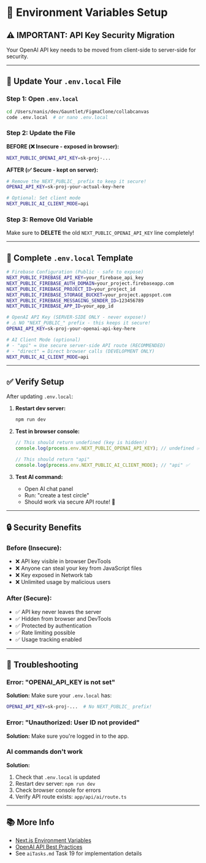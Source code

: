 # 🔐 Environment Variables Setup

## ⚠️ IMPORTANT: API Key Security Migration

Your OpenAI API key needs to be moved from client-side to server-side for security.

---

## 📝 Update Your `.env.local` File

### **Step 1: Open `.env.local`**

```bash
cd /Users/nanis/dev/Gauntlet/FigmaClone/collabcanvas
code .env.local  # or nano .env.local
```

### **Step 2: Update the File**

**BEFORE (❌ Insecure - exposed in browser):**

```bash
NEXT_PUBLIC_OPENAI_API_KEY=sk-proj-...
```

**AFTER (✅ Secure - kept on server):**

```bash
# Remove the NEXT_PUBLIC_ prefix to keep it secure!
OPENAI_API_KEY=sk-proj-your-actual-key-here

# Optional: Set client mode
NEXT_PUBLIC_AI_CLIENT_MODE=api
```

### **Step 3: Remove Old Variable**

Make sure to **DELETE** the old `NEXT_PUBLIC_OPENAI_API_KEY` line completely!

---

## 🔄 Complete `.env.local` Template

```bash
# Firebase Configuration (Public - safe to expose)
NEXT_PUBLIC_FIREBASE_API_KEY=your_firebase_api_key
NEXT_PUBLIC_FIREBASE_AUTH_DOMAIN=your_project.firebaseapp.com
NEXT_PUBLIC_FIREBASE_PROJECT_ID=your_project_id
NEXT_PUBLIC_FIREBASE_STORAGE_BUCKET=your_project.appspot.com
NEXT_PUBLIC_FIREBASE_MESSAGING_SENDER_ID=123456789
NEXT_PUBLIC_FIREBASE_APP_ID=your_app_id

# OpenAI API Key (SERVER-SIDE ONLY - never expose!)
# ⚠️ NO "NEXT_PUBLIC_" prefix - this keeps it secure!
OPENAI_API_KEY=sk-proj-your-openai-api-key-here

# AI Client Mode (optional)
# - "api" = Use secure server-side API route (RECOMMENDED)
# - "direct" = Direct browser calls (DEVELOPMENT ONLY)
NEXT_PUBLIC_AI_CLIENT_MODE=api
```

---

## ✅ Verify Setup

After updating `.env.local`:

1. **Restart dev server:**

   ```bash
   npm run dev
   ```

2. **Test in browser console:**

   ```javascript
   // This should return undefined (key is hidden!)
   console.log(process.env.NEXT_PUBLIC_OPENAI_API_KEY); // undefined ✅

   // This should return "api"
   console.log(process.env.NEXT_PUBLIC_AI_CLIENT_MODE); // "api" ✅
   ```

3. **Test AI command:**
   - Open AI chat panel
   - Run: "create a test circle"
   - Should work via secure API route! 🎉

---

## 🔒 Security Benefits

### Before (Insecure):

- ❌ API key visible in browser DevTools
- ❌ Anyone can steal your key from JavaScript files
- ❌ Key exposed in Network tab
- ❌ Unlimited usage by malicious users

### After (Secure):

- ✅ API key never leaves the server
- ✅ Hidden from browser and DevTools
- ✅ Protected by authentication
- ✅ Rate limiting possible
- ✅ Usage tracking enabled

---

## 🐛 Troubleshooting

### Error: "OPENAI_API_KEY is not set"

**Solution:** Make sure your `.env.local` has:

```bash
OPENAI_API_KEY=sk-proj-...  # No NEXT_PUBLIC_ prefix!
```

### Error: "Unauthorized: User ID not provided"

**Solution:** Make sure you're logged in to the app.

### AI commands don't work

**Solution:**

1. Check that `.env.local` is updated
2. Restart dev server: `npm run dev`
3. Check browser console for errors
4. Verify API route exists: `app/api/ai/route.ts`

---

## 📚 More Info

- [Next.js Environment Variables](https://nextjs.org/docs/basic-features/environment-variables)
- [OpenAI API Best Practices](https://platform.openai.com/docs/guides/safety-best-practices)
- See `aiTasks.md` Task 19 for implementation details
